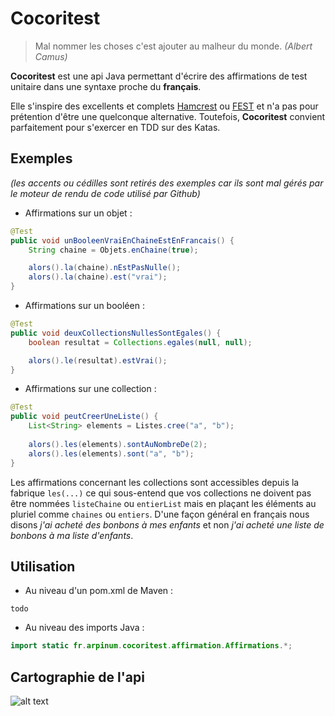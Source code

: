 # Cocoritest

> Mal nommer les choses c'est ajouter au malheur du monde.
> <cite>(Albert Camus)</cite>

**Cocoritest** est une api Java permettant d'écrire des affirmations de test unitaire dans une syntaxe proche du **français**. 

Elle s'inspire des excellents et complets [Hamcrest] ou [FEST] et n'a pas pour prétention d'être une quelconque alternative. Toutefois, **Cocoritest** convient parfaitement pour s'exercer en TDD sur des Katas.

## Exemples ##
*(les accents ou cédilles sont retirés des exemples car ils sont mal gérés par le moteur de rendu de code utilisé par Github)*

* Affirmations sur un objet :

```java
@Test
public void unBooleenVraiEnChaineEstEnFrancais() {
    String chaine = Objets.enChaine(true);

    alors().la(chaine).nEstPasNulle();
    alors().la(chaine).est("vrai");
}
```


* Affirmations sur un booléen :

```java
@Test
public void deuxCollectionsNullesSontEgales() {
    boolean resultat = Collections.egales(null, null);

    alors().le(resultat).estVrai();
}
```


* Affirmations sur une collection :

```java
@Test
public void peutCreerUneListe() {
    List<String> elements = Listes.cree("a", "b");
 
    alors().les(elements).sontAuNombreDe(2); 
    alors().les(elements).sont("a", "b");
}
```

Les affirmations concernant les collections sont accessibles depuis la fabrique `les(...)` ce qui sous-entend que vos collections ne doivent pas être nommées `listeChaine` ou `entierList` mais en plaçant les éléments au pluriel comme `chaines` ou `entiers`.
D'une façon général en français nous disons *j'ai acheté des bonbons à mes enfants* et non *j'ai acheté une liste de bonbons à ma liste d'enfants*.

## Utilisation ##

* Au niveau d'un pom.xml de Maven :

```
todo
```


* Au niveau des imports Java :

```java
import static fr.arpinum.cocoritest.affirmation.Affirmations.*;
```

## Cartographie de l'api ##
![alt text](http://www.arpinum.fr/images/cocoritest/cartographie.jpg "Cartographie de Cocoritest")

[Hamcrest]: http://hamcrest.org/
[FEST]: https://code.google.com/p/fest/
